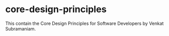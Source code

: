 # core-design-principles
This contain the Core Design Principles for Software Developers by Venkat Subramaniam.
